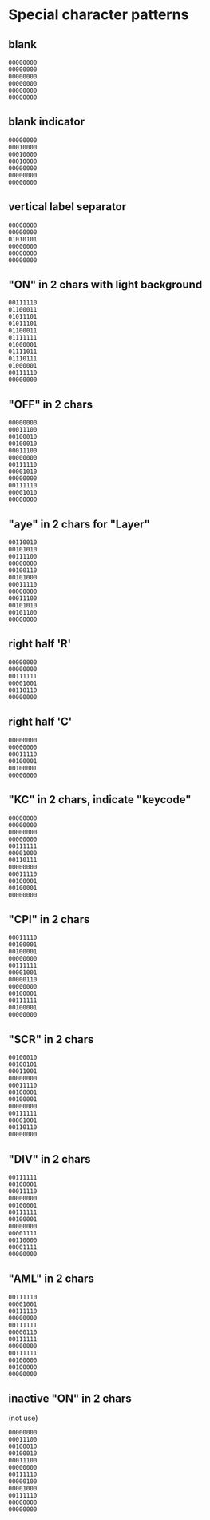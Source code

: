 # Special character patterns

## blank

```
00000000
00000000
00000000
00000000
00000000
00000000
```

## blank indicator

```
00000000
00010000
00010000
00010000
00000000
00000000
00000000
```

## vertical label separator

```
00000000
00000000
01010101
00000000
00000000
00000000
```

## "ON" in 2 chars with light background

```
00111110
01100011
01011101
01011101
01100011
01111111
01000001
01111011
01110111
01000001
00111110
00000000
```

## "OFF" in 2 chars

```
00000000
00011100
00100010
00100010
00011100
00000000
00111110
00001010
00000000
00111110
00001010
00000000
```

## "aye" in 2 chars for "Layer"

```
00110010
00101010
00111100
00000000
00100110
00101000
00011110
00000000
00011100
00101010
00101100
00000000
```

## right half 'R'

```
00000000
00000000
00111111
00001001
00110110
00000000
```

## right half 'C'

```
00000000
00000000
00011110
00100001
00100001
00000000
```

## "KC" in 2 chars, indicate "keycode"

```
00000000
00000000
00000000
00000000
00111111
00001000
00110111
00000000
00011110
00100001
00100001
00000000
```

## "CPI" in 2 chars

```
00011110
00100001
00100001
00000000
00111111
00001001
00000110
00000000
00100001
00111111
00100001
00000000
```

## "SCR" in 2 chars

```
00100010
00100101
00011001
00000000
00011110
00100001
00100001
00000000
00111111
00001001
00110110
00000000
```

## "DIV" in 2 chars

```
00111111
00100001
00011110
00000000
00100001
00111111
00100001
00000000
00001111
00110000
00001111
00000000
```

## "AML" in 2 chars

```
00111110
00001001
00111110
00000000
00111111
00000110
00111111
00000000
00111111
00100000
00100000
00000000
```

## inactive "ON" in 2 chars

(not use)

```
00000000
00011100
00100010
00100010
00011100
00000000
00111110
00000100
00001000
00111110
00000000
00000000
```
